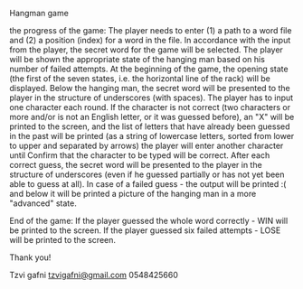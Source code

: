 Hangman game

the progress of the game:
The player needs to enter (1) a path to a word file and (2) a position (index) for a word in the file.
In accordance with the input from the player, the secret word for the game will be selected.
The player will be shown the appropriate state of the hanging man based on his number of failed attempts.
At the beginning of the game, the opening state (the first of the seven states, i.e.
the horizontal line of the rack) will be displayed.
Below the hanging man,
the secret word will be presented to the player in the structure of underscores (with spaces).
The player has to input one character each round.
If the character is not correct (two characters or more and/or is not an English letter,
or it was guessed before), an "X" will be printed to the screen,
and the list of letters that have already been guessed in the past will be printed (as a string of lowercase letters,
sorted from lower to upper and separated by arrows) the player will enter another character until Confirm that the
character to be typed will be correct.
After each correct guess, the secret word will be presented to the player in the structure of underscores (even if he
guessed partially or has not yet been able to guess at all).
In case of a failed guess - the output will be printed :( and below it will be printed a picture of the hanging man
in a more "advanced" state.

End of the game:
If the player guessed the whole word correctly - WIN will be printed to the screen.
If the player guessed six failed attempts - LOSE will be printed to the screen.

Thank you!

Tzvi gafni
tzvigafni@gmail.com
0548425660
